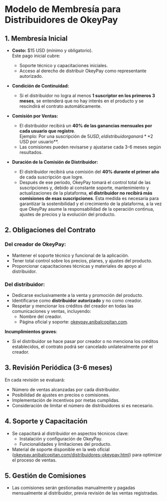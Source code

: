 # **Modelo de Membresía para Distribuidores de OkeyPay**

## **1. Membresía Inicial**  
- **Costo:** $15 USD (mínimo y obligatorio).  
  Este pago inicial cubre:  
  - Soporte técnico y capacitaciones iniciales.  
  - Acceso al derecho de distribuir OkeyPay como representante autorizado.  

- **Condición de Continuidad:**  
  - Si el distribuidor no logra al menos **1 suscriptor en los primeros 3 meses**, se entenderá que no hay interés en el producto y se rescindirá el contrato automáticamente.  

- **Comisión por Ventas:**  
  - El distribuidor recibirá un **40% de las ganancias mensuales por cada usuario que registre**.  
    Ejemplo: Por una suscripción de $5 USD, el distribuidor ganará **$2 USD por usuario**.  
  - Las comisiones pueden revisarse y ajustarse cada 3-6 meses según resultados.

- **Duración de la Comisión de Distribuidor:**
  - El distribuidor recibirá una comisión del **40% durante el primer año** de cada suscripción que logre.
  - Después de ese período, OkeyPay tomará el control total de las suscripciones y, debido al constante soporte, mantenimiento y actualizaciones de la plataforma, **el distribuidor no recibirá más comisiones de esas suscripciones**. Esta medida es necesaria para garantizar la sostenibilidad y el crecimiento de la plataforma, a la vez que OkeyPay asume la responsabilidad de la operación continua, ajustes de precios y la evolución del producto.

## **2. Obligaciones del Contrato**  
### **Del creador de OkeyPay:**  
- Mantener el soporte técnico y funcional de la aplicación.  
- Tener total control sobre los precios, planes, y ajustes del producto.  
- Proporcionar capacitaciones técnicas y materiales de apoyo al distribuidor.  

### **Del distribuidor:**  
- Dedicarse exclusivamente a la venta y promoción del producto.  
- Identificarse como **distribuidor autorizado** y no como creador.  
- Respetar y mencionar los créditos del creador en todas las comunicaciones y ventas, incluyendo:  
  - Nombre del creador.  
  - Página oficial y soporte: [okeypay.anibalcopitan.com](https://okeypay.anibalcopitan.com).  

**Incumplimientos graves**:  
- Si el distribuidor se hace pasar por creador o no menciona los créditos establecidos, el contrato podrá ser cancelado unilateralmente por el creador.  

## **3. Revisión Periódica (3-6 meses)**  
En cada revisión se evaluará:  
- Número de ventas alcanzadas por cada distribuidor.  
- Posibilidad de ajustes en precios o comisiones.  
- Implementación de incentivos por metas cumplidas.  
- Consideración de limitar el número de distribuidores si es necesario.  

## **4. Soporte y Capacitación**  
- Se capacitará al distribuidor en aspectos técnicos clave:  
  - Instalación y configuración de OkeyPay.  
  - Funcionalidades y limitaciones del producto.  
- Material de soporte disponible en la web oficial ([okeypay.anibalcopitan.com/distribuidores-okeypay.html](https://okeypay.anibalcopitan.com/distribuidores-okeypay.html)) para optimizar el proceso de ventas.

## **5. Gestión de Comisiones**  
- Las comisiones serán gestionadas manualmente y pagadas mensualmente al distribuidor, previa revisión de las ventas registradas.  
